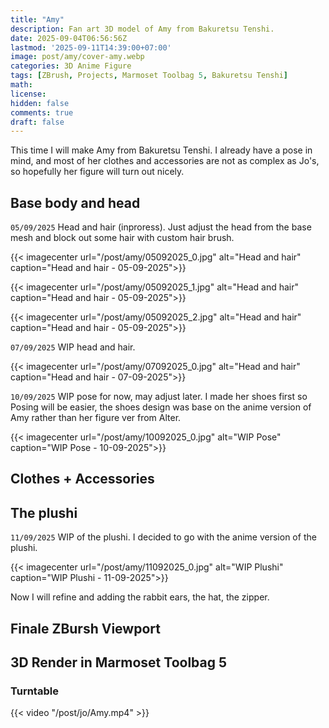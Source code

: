 ```yaml
---
title: "Amy"
description: Fan art 3D model of Amy from Bakuretsu Tenshi.
date: 2025-09-04T06:56:56Z
lastmod: '2025-09-11T14:39:00+07:00'
image: post/amy/cover-amy.webp
categories: 3D Anime Figure
tags: [ZBrush, Projects, Marmoset Toolbag 5, Bakuretsu Tenshi]
math: 
license: 
hidden: false
comments: true
draft: false
---
```


This time I will make Amy from Bakuretsu Tenshi. I already have a pose in mind, and most of her clothes and accessories are not as complex as Jo's, so hopefully her figure will turn out nicely.

## Base body and head

`05/09/2025` Head and hair (inproress). Just adjust the head from the base mesh and block out some hair with custom hair brush.

{{< imagecenter url="/post/amy/05092025_0.jpg" alt="Head and hair" caption="Head and hair - 05-09-2025">}}

{{< imagecenter url="/post/amy/05092025_1.jpg" alt="Head and hair" caption="Head and hair - 05-09-2025">}}

{{< imagecenter url="/post/amy/05092025_2.jpg" alt="Head and hair" caption="Head and hair - 05-09-2025">}}

`07/09/2025` WIP head and hair.

{{< imagecenter url="/post/amy/07092025_0.jpg" alt="Head and hair" caption="Head and hair - 07-09-2025">}}

`10/09/2025` WIP pose for now, may adjust later. I made her shoes first so Posing will be easier, the shoes design was base on the anime version of Amy rather than her figure ver from Alter.

{{< imagecenter url="/post/amy/10092025_0.jpg" alt="WIP Pose" caption="WIP Pose - 10-09-2025">}}

## Clothes + Accessories

## The plushi

`11/09/2025` WIP of the plushi. I decided to go with the anime version of the plushi.

{{< imagecenter url="/post/amy/11092025_0.jpg" alt="WIP Plushi" caption="WIP Plushi - 11-09-2025">}}

Now I will refine and adding the rabbit ears, the hat, the zipper.

## Finale ZBursh Viewport

## 3D Render in Marmoset Toolbag 5

### Turntable

{{< video "/post/jo/Amy.mp4" >}}
